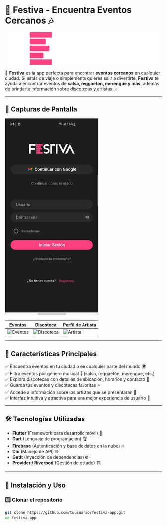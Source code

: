 # 🎉 Festiva - Encuentra Eventos Cercanos 🎶

![Festiva Logo](assets/images/logo_large.png)

📱 **Festiva** es la app perfecta para encontrar **eventos cercanos** en cualquier ciudad. Si estás de viaje o simplemente quieres salir a divertirte, **Festiva** te ayuda a encontrar eventos de **salsa, reggaetón, merengue y más**, además de brindarte información sobre discotecas y artistas. 🎶

---

## 📸 **Capturas de Pantalla**
<img src="assets/screens/screen_login.png" width="300">

| Eventos                               | Discoteca                               | Perfil de Artista                     |
| ------------------------------------- | --------------------------------------- | ------------------------------------- |
| ![Eventos](assets/images/screen2.png) | ![Discoteca](assets/images/screen3.png) | ![Artista](assets/images/screen4.png) |

---

## 🎯 **Características Principales**

✅ Encuentra eventos en tu ciudad o en cualquier parte del mundo 🌍  
✅ Filtra eventos por género musical 🎵 (salsa, reggaetón, merengue, etc.)  
✅ Explora discotecas con detalles de ubicación, horarios y contacto 📍  
✅ Guarda tus eventos y discotecas favoritas ⭐  
✅ Accede a información sobre los artistas que se presentarán 🎤  
✅ Interfaz intuitiva y atractiva para una mejor experiencia de usuario 🎨

---

## 🛠️ **Tecnologías Utilizadas**

- **Flutter** (Framework para desarrollo móvil) 🚀
- **Dart** (Lenguaje de programación) 🏆
- **Firebase** (Autenticación y base de datos en la nube) 🔥
- **Dio** (Manejo de API) 🌐
- **GetIt** (Inyección de dependencias) ⚙️
- **Provider / Riverpod** (Gestión de estado) 🏗️

---

## 📲 **Instalación y Uso**

### 1️⃣ **Clonar el repositorio**

```sh
git clone https://github.com/tuusuario/festiva-app.git
cd festiva-app
```
